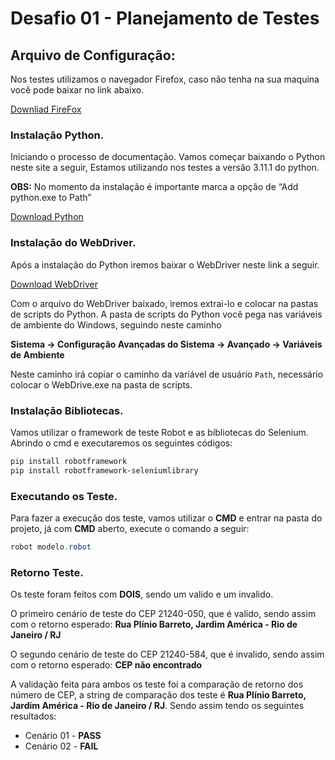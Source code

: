 # Desafio 01 - Planejamento de Testes

## Arquivo de Configuração:

Nos testes utilizamos o navegador Firefox, caso não tenha na sua maquina você pode baixar no link abaixo.

[Downliad FireFox](https://www.mozilla.org/pt-BR/firefox/download/thanks/)

### Instalação Python.

Iniciando o processo de documentação. Vamos começar baixando o Python neste site a seguir, Estamos utilizando nos testes a versão 3.11.1 do python. 

**OBS:** No momento da instalação é importante marca a opção de “Add python.exe to Path”

[Download Python](https://www.python.org/downloads/)

### Instalação do WebDriver.

Após a instalação do Python iremos baixar o WebDriver neste link a seguir. 

[Download WebDriver](https://chromedriver.storage.googleapis.com/index.html?path=110.0.5481.30/)

Com o arquivo do WebDriver baixado, iremos extrai-lo e colocar na pastas de scripts do Python. A pasta de scripts do Python você pega nas variáveis de ambiente do Windows, seguindo neste caminho

**Sistema → Configuração Avançadas do Sistema → Avançado → Variáveis de Ambiente**  

Neste caminho irá copiar o caminho da variável de usuário `Path`, necessário colocar o WebDrive.exe na pasta de scripts.

### Instalação Bibliotecas.

Vamos utilizar o framework de teste Robot e as bibliotecas do Selenium. Abrindo o cmd e executaremos os seguintes códigos:

 

```powershell
pip install robotframework
pip install robotframework-seleniumlibrary
```

### Executando os Teste.

Para fazer a execução dos teste, vamos utilizar o **CMD** e entrar na pasta do projeto, já com **CMD** aberto, execute o comando a seguir:

```powershell
robot modelo.robot
```

### Retorno Teste.

Os teste foram feitos com **DOIS**, sendo um valido e um invalido.

O primeiro cenário de teste do CEP 21240-050, que é valido, sendo assim com o retorno esperado:  **Rua Plínio Barreto, Jardim América - Rio de Janeiro / RJ**

O segundo cenário de teste do CEP 21240-584, que é invalido, sendo assim com o retorno esperado:  **CEP não encontrado**

A validação feita para ambos os teste foi a comparação de retorno dos número de CEP, a string de comparação dos teste é **Rua Plínio Barreto, Jardim América - Rio de Janeiro / RJ**. Sendo assim tendo os seguintes resultados:

- Cenário 01 - **PASS**
- Cenário 02 - **FAIL**